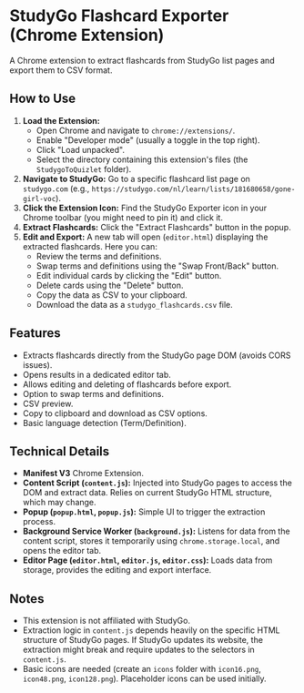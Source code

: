 # StudyGo Flashcard Exporter (Chrome Extension)

A Chrome extension to extract flashcards from StudyGo list pages and export them to CSV format.

## How to Use

1.  **Load the Extension:**
    *   Open Chrome and navigate to `chrome://extensions/`.
    *   Enable "Developer mode" (usually a toggle in the top right).
    *   Click "Load unpacked".
    *   Select the directory containing this extension's files (the `StudygoToQuizlet` folder).
2.  **Navigate to StudyGo:** Go to a specific flashcard list page on `studygo.com` (e.g., `https://studygo.com/nl/learn/lists/181680658/gone-girl-voc`).
3.  **Click the Extension Icon:** Find the StudyGo Exporter icon in your Chrome toolbar (you might need to pin it) and click it.
4.  **Extract Flashcards:** Click the "Extract Flashcards" button in the popup.
5.  **Edit and Export:** A new tab will open (`editor.html`) displaying the extracted flashcards. Here you can:
    *   Review the terms and definitions.
    *   Swap terms and definitions using the "Swap Front/Back" button.
    *   Edit individual cards by clicking the "Edit" button.
    *   Delete cards using the "Delete" button.
    *   Copy the data as CSV to your clipboard.
    *   Download the data as a `studygo_flashcards.csv` file.

## Features

- Extracts flashcards directly from the StudyGo page DOM (avoids CORS issues).
- Opens results in a dedicated editor tab.
- Allows editing and deleting of flashcards before export.
- Option to swap terms and definitions.
- CSV preview.
- Copy to clipboard and download as CSV options.
- Basic language detection (Term/Definition).

## Technical Details

- **Manifest V3** Chrome Extension.
- **Content Script (`content.js`):** Injected into StudyGo pages to access the DOM and extract data. Relies on current StudyGo HTML structure, which may change.
- **Popup (`popup.html`, `popup.js`):** Simple UI to trigger the extraction process.
- **Background Service Worker (`background.js`):** Listens for data from the content script, stores it temporarily using `chrome.storage.local`, and opens the editor tab.
- **Editor Page (`editor.html`, `editor.js`, `editor.css`):** Loads data from storage, provides the editing and export interface.

## Notes

- This extension is not affiliated with StudyGo.
- Extraction logic in `content.js` depends heavily on the specific HTML structure of StudyGo pages. If StudyGo updates its website, the extraction might break and require updates to the selectors in `content.js`.
- Basic icons are needed (create an `icons` folder with `icon16.png`, `icon48.png`, `icon128.png`). Placeholder icons can be used initially.
